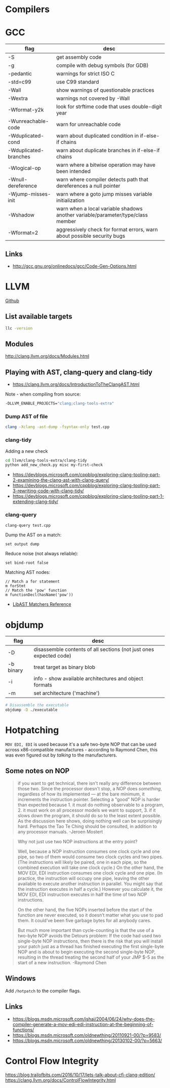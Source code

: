 # Compilers
# GCC

flag                  | desc
---                   | ---
-S                    | get assembly code
-g                    | compile with debug symbols (for GDB)
-pedantic             | warnings for strict ISO C
-std=c99              | use C99 standard
-Wall                 | show warnings of questionable practices
-Wextra               | warnings not covered by -Wall
-Wformat-y2k          | look for strftime code that uses double-digit year
-Wunreachable-code    | warn for unreachable code
-Wduplicated-cond     | warn about duplicated condition in if-else-if chains
-Wduplicated-branches | warn about duplicate branches in if-else-if chains
-Wlogical-op          | warn where a bitwise operation may have been intended
-Wnull-dereference    | warn where compiler detects path that dereferences a null pointer
-Wjump-misses-init    | warn where a goto jump misses variable initialization
-Wshadow              | warn when a local variable shadows another variable/parameter/type/class member
-Wformat=2            | aggressively check for format errors, warn about possible security bugs

## Links

* <http://gcc.gnu.org/onlinedocs/gcc/Code-Gen-Options.html>
# LLVM

[Github](https://github.com/llvm/llvm-project)

## List available targets

```bash
llc -version
```

## Modules

<http://clang.llvm.org/docs/Modules.html>

## Playing with AST, clang-query and clang-tidy

- https://clang.llvm.org/docs/IntroductionToTheClangAST.html

Note - when compiling from source:

```bash
-DLLVM_ENABLE_PROJECTS="clang;clang-tools-extra"
```

### Dump AST of file

```bash
clang -Xclang -ast-dump -fsyntax-only test.cpp
```

### clang-tidy

Adding a new check

```bash
cd llvm/clang-tools-extra/clang-tidy
python add_new_check.py misc my-first-check
```


- https://devblogs.microsoft.com/cppblog/exploring-clang-tooling-part-2-examining-the-clang-ast-with-clang-query/
- https://devblogs.microsoft.com/cppblog/exploring-clang-tooling-part-3-rewriting-code-with-clang-tidy/
- <https://devblogs.microsoft.com/cppblog/exploring-clang-tooling-part-1-extending-clang-tidy/>

### clang-query

```bash
clang-query test.cpp
```

Dump the AST on a match:

```
set output dump
```

Reduce noise (not always reliable):

```
set bind-root false
```

Matching AST nodes:

```
// Match a for statement
m forStmt
// Match the 'pow' function
m functionDecl(hasName('pow'))

```

- [LibAST Matchers Reference](https://clang.llvm.org/docs/LibASTMatchersReference.html)
# objdump

flag      | desc
---       | ---
-D        | disassemble contents of all sections (not just ones expected code)
-b binary | treat target as binary blob
-i        | info - show available architectures and object formats
-m        | set architecture ('machine')

```bash
# Disassemble the executable
objdump -D ./executable
```
# Hotpatching

`MOV EDI, EDI` is used because it's a safe two-byte NOP that can be used across
x86-compatible manufactures - according to Raymond Chen, this was even figured
out by *talking* to the manufacturers.


## Some notes on NOP


> if you want to get technical, there isn't really any difference between
> those two. Since the processor doesn't stop, a NOP does *something*, regardless
> of how its implemented — at the bare minimum, it increments the instruction
> pointer. Selecting a "good" NOP is harder than expected because 1. it must do
> nothing observable to a program, 2. it must work on all processor models we
> want to support, 3. if it slows down the program, it should do so to the least
> extent possible. As the discussion here shows, doing nothing well can be
> surprisingly hard. Perhaps the Tao Te Ching should be consulted, in addition to
> any processor manuals.
> -Jeroen Mostert



> Why not just use two NOP instructions at the entry point?
> 
> Well, because a NOP instruction consumes one clock cycle and one pipe, so two
> of them would consume two clock cycles and two pipes. (The instructions will
> likely be paired, one in each pipe, so the combined execution will take one
> clock cycle.) On the other hand, the MOV EDI, EDI instruction consumes one
> clock cycle and one pipe. (In practice, the instruction will occupy one pipe,
> leaving the other available to execute another instruction in parallel. You
> might say that the instruction executes in half a cycle.) However you calculate
> it, the MOV EDI, EDI instruction executes in half the time of two NOP
> instructions.
> 
> On the other hand, the five NOPs inserted before the start of the function are
> never executed, so it doesn’t matter what you use to pad them. It could’ve been
> five garbage bytes for all anybody cares.
> 
> But much more important than cycle-counting is that the use of a two-byte NOP
> avoids the Detours problem: If the code had used two single-byte NOP
> instructions, then there is the risk that you will install your patch just as a
> thread has finished executing the first single-byte NOP and is about to begin
> executing the second single-byte NOP, resulting in the thread treating the
> second half of your JMP $-5 as the start of a new instruction.
> -Raymond Chen

## Windows

Add `/hotpatch` to the compiler flags.

## Links

* <https://blogs.msdn.microsoft.com/ishai/2004/06/24/why-does-the-compiler-generate-a-mov-edi-edi-instruction-at-the-beginning-of-functions/>
* <https://blogs.msdn.microsoft.com/oldnewthing/20110921-00/?p=9583/>
* <https://blogs.msdn.microsoft.com/oldnewthing/20130102-00/?p=5663/>

# Control Flow Integrity

<https://blog.trailofbits.com/2016/10/17/lets-talk-about-cfi-clang-edition/>
<https://clang.llvm.org/docs/ControlFlowIntegrity.html>

